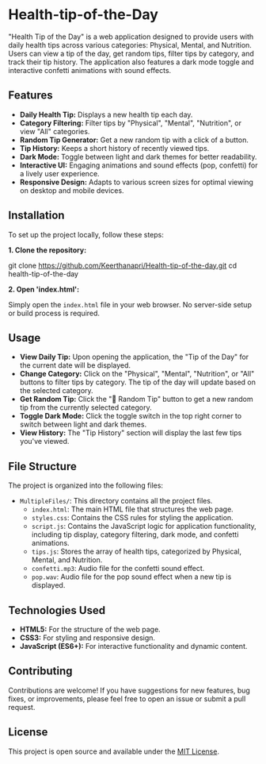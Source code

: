 # Health-tip-of-the-Day

"Health Tip of the Day" is a web application designed to provide users with daily health tips across various categories: Physical, Mental, and Nutrition. Users can view a tip of the day, get random tips, filter tips by category, and track their tip history. The application also features a dark mode toggle and interactive confetti animations with sound effects.

## Features

*   **Daily Health Tip:** Displays a new health tip each day.
*   **Category Filtering:** Filter tips by "Physical", "Mental", "Nutrition", or view "All" categories.
*   **Random Tip Generator:** Get a new random tip with a click of a button.
*   **Tip History:** Keeps a short history of recently viewed tips.
*   **Dark Mode:** Toggle between light and dark themes for better readability.
*   **Interactive UI:** Engaging animations and sound effects (pop, confetti) for a lively user experience.
*   **Responsive Design:** Adapts to various screen sizes for optimal viewing on desktop and mobile devices.

## Installation

To set up the project locally, follow these steps:

**1. Clone the repository:**

git clone https://github.com/Keerthanapri/Health-tip-of-the-day.git
cd health-tip-of-the-day

**2. Open 'index.html':**

Simply open the `index.html` file in your web browser. No server-side setup or build process is required.

## Usage

*   **View Daily Tip:** Upon opening the application, the "Tip of the Day" for the current date will be displayed.
*   **Change Category:** Click on the "Physical", "Mental", "Nutrition", or "All" buttons to filter tips by category. The tip of the day will update based on the selected category.
*   **Get Random Tip:** Click the "🎲 Random Tip" button to get a new random tip from the currently selected category.
*   **Toggle Dark Mode:** Click the toggle switch in the top right corner to switch between light and dark themes.
*   **View History:** The "Tip History" section will display the last few tips you've viewed.

## File Structure

The project is organized into the following files:

*   `MultipleFiles/`: This directory contains all the project files.
    *   `index.html`: The main HTML file that structures the web page.
    *   `styles.css`: Contains the CSS rules for styling the application.
    *   `script.js`: Contains the JavaScript logic for application functionality, including tip display, category filtering, dark mode, and confetti animations.
    *   `tips.js`: Stores the array of health tips, categorized by Physical, Mental, and Nutrition.
    *   `confetti.mp3`: Audio file for the confetti sound effect.
    *   `pop.wav`: Audio file for the pop sound effect when a new tip is displayed.

## Technologies Used

*   **HTML5:** For the structure of the web page.
*   **CSS3:** For styling and responsive design.
*   **JavaScript (ES6+):** For interactive functionality and dynamic content.

## Contributing

Contributions are welcome! If you have suggestions for new features, bug fixes, or improvements, please feel free to open an issue or submit a pull request.

## License

This project is open source and available under the [MIT License](LICENSE).
